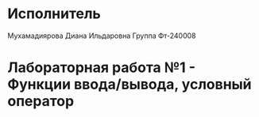 # Исполнитель
Мухамадиярова Диана Ильдаровна
Группа Фт-240008

# Лабораторная работа №1 - Функции ввода/вывода, условный оператор

